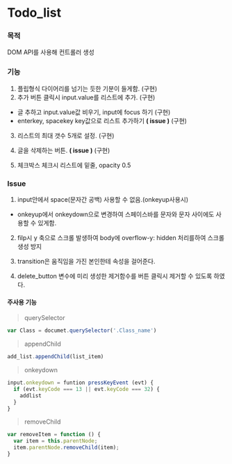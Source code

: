 # Todo_list   

### 목적  

DOM API를 사용해 컨트롤러 생성  

### 기능  

1. 플립형식 다이어리를 넘기는 듯한 기분이 들게함. (구현)
2. 추가 버튼 클릭시 input.value를 리스트에 추가. (구현)
  - 글 추하고 input.value값 비우기, input에 focus 하기 (구현)  
  - enterkey, spacekey key값으로 리스트 추가하기 __( issue )__ (구현)  

3. 리스트의 최대 갯수 5개로 설정. (구현)  

4. 글을 삭제하는 버튼.  __( issue )__ (구현)  
5. 체크박스 체크시 리스트에 밑줄, opacity 0.5  

### Issue  

1. input안에서 space(문자간 공백) 사용할 수 없음.(onkeyup사용시)  
  - onkeyup에서 onkeydown으로 변경하여 스페이스바를 문자와 문자 사이에도 사용할 수 있게함.  

2. filp시 y 축으로 스크롤 발생하여 body에 overflow-y: hidden 처리를하여 스크롤 생성 방지  

3. transition은 움직임을 가진 본인한테 속성을 걸어준다.  

4. delete_button 변수에 미리 생성한 제거함수를 버튼 클릭시 제거할 수 있도록 하였다.  


#### 주사용 기능  

> querySelector  

```javascript  
var Class = documet.querySelector('.Class_name')
```   

> appendChild  

```javascript  
add_list.appendChild(list_item)    
```  

> onkeydown  

```javascript  
input.onkeydown = funtion pressKeyEvent (evt) {
  if (evt.keyCode === 13 || evt.keyCode === 32) {
    addlist
  }
}
```  

> removeChild  

```javascript  
var removeItem = function () {
  var item = this.parentNode;
  item.parentNode.removeChild(item);
}
```
